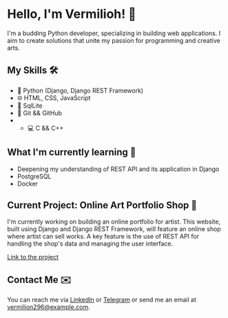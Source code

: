 # Hello, I'm Vermilioh! 👋

I'm a budding Python developer, specializing in building web applications. I aim to create solutions that unite my passion for programming and creative arts.

## My Skills 🛠️
- 🐍 Python (Django, Django REST Framework)
- 🌐 HTML, CSS, JavaScript
- 💽 SqlLite
- 🔧 Git && GitHub
- - 💻 C && C++

## What I'm currently learning 🚀
- Deepening my understanding of REST API and its application in Django
- PostgreSQL
- Docker

## Current Project: Online Art Portfolio Shop 🎨
I'm currently working on building an online portfolio for artist. This website, built using Django and Django REST Framework, will feature an online shop where artist can sell works. A key feature is the use of REST API for handling the shop's data and managing the user interface.

[Link to the project](https://github.com/vermilioh/myonlinestore)

## Contact Me ✉️
You can reach me via [LinkedIn](https://linkedin.com/in/vermiliop) or [Telegram](https://t.me/vermilioh) or send me an email at vermilion296@example.com. 


